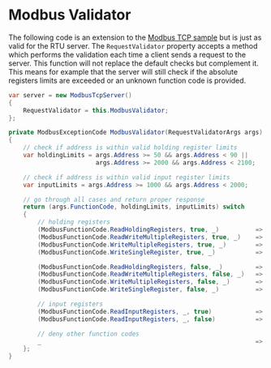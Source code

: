 # Modbus Validator

The following code is an extension to the [Modbus TCP sample](modbus_tcp.md) but is just as valid for the RTU server. The `RequestValidator` property accepts a method which performs the validation each time a client sends a request to the server. This function will not replace the default checks but complement it. This means for example that the server will still check if the absolute registers limits are exceeded or an unknown function code is provided.

```cs
var server = new ModbusTcpServer()
{
    RequestValidator = this.ModbusValidator;
};

private ModbusExceptionCode ModbusValidator(RequestValidatorArgs args)
{
    // check if address is within valid holding register limits
    var holdingLimits = args.Address >= 50 && args.Address < 90 ||
                        args.Address >= 2000 && args.Address < 2100;

    // check if address is within valid input register limits
    var inputLimits = args.Address >= 1000 && args.Address < 2000;

    // go through all cases and return proper response
    return (args.FunctionCode, holdingLimits, inputLimits) switch
    {
        // holding registers
        (ModbusFunctionCode.ReadHoldingRegisters, true, _)          => ModbusExceptionCode.OK,
        (ModbusFunctionCode.ReadWriteMultipleRegisters, true, _)    => ModbusExceptionCode.OK,
        (ModbusFunctionCode.WriteMultipleRegisters, true, _)        => ModbusExceptionCode.OK,
        (ModbusFunctionCode.WriteSingleRegister, true, _)           => ModbusExceptionCode.OK,

        (ModbusFunctionCode.ReadHoldingRegisters, false, _)         => ModbusExceptionCode.IllegalDataAddress,
        (ModbusFunctionCode.ReadWriteMultipleRegisters, false, _)   => ModbusExceptionCode.IllegalDataAddress,
        (ModbusFunctionCode.WriteMultipleRegisters, false, _)       => ModbusExceptionCode.IllegalDataAddress,
        (ModbusFunctionCode.WriteSingleRegister, false, _)          => ModbusExceptionCode.IllegalDataAddress,

        // input registers
        (ModbusFunctionCode.ReadInputRegisters, _, true)            => ModbusExceptionCode.OK,
        (ModbusFunctionCode.ReadInputRegisters, _, false)           => ModbusExceptionCode.IllegalDataAddress,

        // deny other function codes
        _                                                           => ModbusExceptionCode.IllegalFunction
    };
}
```